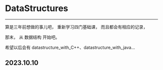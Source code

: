 # DataStructures

------

算是三年前想做的事儿吧，
重新学习四门基础课，
而且都会有相应的记录，

那末，
从 数据结构 开始吧。

希望以后会有 datastructure_with_C++、datastructure_with_java...

2023.10.10
------
